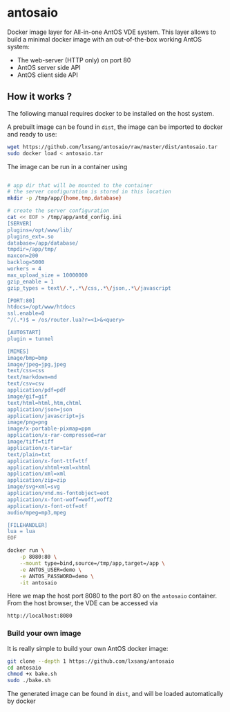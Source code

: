 # antosaio

Docker image layer for All-in-one AntOS VDE system.
This layer allows to build a minimal docker image with an
out-of-the-box working AntOS system:

- The web-server (HTTP only) on port 80
- AntOS server side API
- AntOS client side API

## How it works ?
The following manual requires docker to be installed on the host system.

A prebuilt image can be found in `dist`, the image can be imported
to docker and ready to use:

```sh
wget https://github.com/lxsang/antosaio/raw/master/dist/antosaio.tar
sudo docker load < antosaio.tar
```

The image can be run in a container using

```sh

# app dir that will be mounted to the container
# the server configuration is stored in this location
mkdir -p /tmp/app/{home,tmp,database}

# create the server configuration
cat << EOF > /tmp/app/antd_config.ini
[SERVER]
plugins=/opt/www/lib/
plugins_ext=.so
database=/app/database/
tmpdir=/app/tmp/
maxcon=200
backlog=5000
workers = 4
max_upload_size = 10000000
gzip_enable = 1
gzip_types = text\/.*,.*\/css,.*\/json,.*\/javascript

[PORT:80]
htdocs=/opt/www/htdocs
ssl.enable=0
^/(.*)$ = /os/router.lua?r=<1>&<query>

[AUTOSTART]
plugin = tunnel

[MIMES]
image/bmp=bmp
image/jpeg=jpg,jpeg
text/css=css
text/markdown=md
text/csv=csv
application/pdf=pdf
image/gif=gif
text/html=html,htm,chtml
application/json=json
application/javascript=js
image/png=png
image/x-portable-pixmap=ppm
application/x-rar-compressed=rar
image/tiff=tiff
application/x-tar=tar
text/plain=txt
application/x-font-ttf=ttf
application/xhtml+xml=xhtml
application/xml=xml
application/zip=zip
image/svg+xml=svg
application/vnd.ms-fontobject=eot
application/x-font-woff=woff,woff2
application/x-font-otf=otf
audio/mpeg=mp3,mpeg

[FILEHANDLER]
lua = lua
EOF

docker run \
    -p 8080:80 \
    --mount type=bind,source=/tmp/app,target=/app \
    -e ANTOS_USER=demo \
    -e ANTOS_PASSWORD=demo \
    -it antosaio
```

Here we map the host port 8080 to the port 80 on the `antosaio` container.
From the host browser, the VDE can be accessed via

```
http://localhost:8080
```

### Build your own image
It is really simple to build your own AntOS docker image:

```sh
git clone --depth 1 https://github.com/lxsang/antosaio
cd antosaio
chmod +x bake.sh
sudo ./bake.sh
```

The generated image can be found in `dist`, and will be loaded automatically by docker
